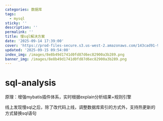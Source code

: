 ```yaml
---
categories: 数据库
tags:
  - mysql
sticky: ''
description: ''
permalink: ''
title: 慢sql解决方案
date: '2025-09-14 17:39:00'
cover: 'https://prod-files-secure.s3.us-west-2.amazonaws.com/143cad91-961b-48b0-82dc-78fbb6eb5abe/c46ad6c9-c687-4bd8-843b-bfedb8d1eb44/wallhaven-1p71gg.png?X-Amz-Algorithm=AWS4-HMAC-SHA256&X-Amz-Content-Sha256=UNSIGNED-PAYLOAD&X-Amz-Credential=ASIAZI2LB466XJLSJWCY%2F20250916%2Fus-west-2%2Fs3%2Faws4_request&X-Amz-Date=20250916T230042Z&X-Amz-Expires=3600&X-Amz-Security-Token=IQoJb3JpZ2luX2VjEB4aCXVzLXdlc3QtMiJIMEYCIQDc%2Fflo00taVOfLDleI8gwWqz%2Btf2%2Fcteg4GWLvaAUMuAIhAK8OB61aWzTvVxUEFsiMTnv3uPtg14eoY4L%2BCwD7b50PKogECJf%2F%2F%2F%2F%2F%2F%2F%2F%2F%2FwEQABoMNjM3NDIzMTgzODA1Igw9NMgXchCsN1vsnA8q3AOWfaGAYhStN79GruO3DIYUQO6dRlzN3wCsSygwlJX7morTY%2BjWqoK%2FNEgm%2Fl4Tad95iPl9DgNF1ycYQfN02ye1ygjpp7SJWQF46f6ti1GVy8g64eqOH75Gwm%2BKujL9CLP9eOWO%2FZ2xBLNbNHhKM4CIP9fU%2FTRYIcCAH0jTNKaDtDnzuUZOGcSYaNnguWj5oxQvip%2FHgyJJKMwdoyHPk4Hwk46w%2FUQ8E0Da%2BICt%2B33C8x5pafmyxncJ36fLrAAuan0ILiiEJGUJmtFPffS2vZHJT3dTLVGMwrB2TjIeY2y%2FIdIKBgI5TBqvtUSwTqESUGBt%2FpKm8c7KBOv%2BFVFPQoQdA5mj3nMQ53%2BUitPbDWFKMB2%2B4s2U3zApjFNewqmOebSpqfGLEkwDSAps6Wt2bWoBeMZQ71%2B0d0tDdkgT3x0tA0p1mMipsbMg05%2B2QgzAU1P4vVHWuor8UOrdeN4SuVT9JnzK5l5NlQGxV9qrOX2bQB371iHQDTR8cYMVfHr0%2BIWBagG9pjBJJqPyP7RND9ZBJG56OY%2Ft%2B%2BwdQq9UL84FXuiIYAEGJPSoy2ltV%2FgN0FTFRC42Zvr%2Bxav8Nfjs9mWThkJNukJcp4SnaeONoJTGTJ%2BeugYvsidcGqlgRTD0vqfGBjqkAa93djRxCN9004MpC9Kcp8kZi6Ogjm8BEAgAIS4dK1bKu%2FALgXr4xugE2whKUypxBuEnkD3juVUeIVQQM1wHYYWvY3p593ekgkws7kLuxApLNKawMTQDUm0lpC2mcK8C8DA0Ls15r7ATVhgKhMeiMtEPO8ebZu%2BKZ2k7AmSEcXNXIsqE6kKuhpno7RV6cjH681yVCASvHMd9Az6DDo%2BZSXvRbrEi&X-Amz-Signature=111290ee8621a31132d58cf16b2a8d5c5ac12ebf32ce7e2abf0728fc4b7b0f3d&X-Amz-SignedHeaders=host&x-amz-checksum-mode=ENABLED&x-id=GetObject'
updated: '2025-09-15 09:54:00'
index_img: /images/8e8b49d1741d0fd87d6ec82900a3b289.png
banner_img: /images/8e8b49d1741d0fd87d6ec82900a3b289.png
---
```


# sql-analysis


原理：增强mybatis插件体系，实时根据explain分析结果+规则引擎


线上发现慢sql之后，除了改代码上线，调整数据库索引的方式外，支持热更新的方式替换sql语句

